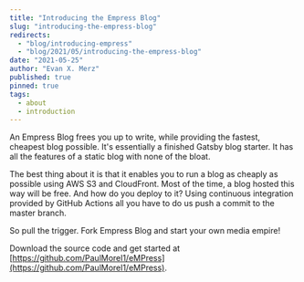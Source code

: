 ```yaml
---
title: "Introducing the Empress Blog"
slug: "introducing-the-empress-blog"
redirects:
  - "blog/introducing-empress"
  - "blog/2021/05/introducing-the-empress-blog"
date: "2021-05-25"
author: "Evan X. Merz"
published: true
pinned: true
tags: 
  - about
  - introduction
---
```


An Empress Blog frees you up to write, while providing the fastest, cheapest blog possible. It's essentially a finished Gatsby blog starter. It has all the features of a static blog with none of the bloat.

The best thing about it is that it enables you to run a blog as cheaply as possible using AWS S3 and CloudFront. Most of the time, a blog hosted this way will be free. And how do you deploy to it? Using continuous integration provided by GitHub Actions all you have to do us push a commit to the master branch.

So pull the trigger. Fork Empress Blog and start your own media empire!

Download the source code and get started at [https://github.com/PaulMorel1/eMPress](https://github.com/PaulMorel1/eMPress).
